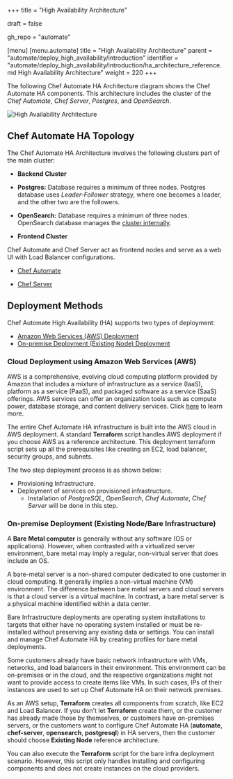 +++
title = "High Availability Architecture"

draft = false

gh_repo = "automate"

[menu]
  [menu.automate]
    title = "High Availability Architecture"
    parent = "automate/deploy_high_availability/introduction"
    identifier = "automate/deploy_high_availability/introduction/ha_architecture_reference.md High Availability Architecture"
    weight = 220
+++

The following Chef Automate HA Architecture diagram shows the Chef Automate HA components. This architecture includes the cluster of the _Chef Automate_, _Chef Server_, _Postgres_, and _OpenSearch_.

![High Availability Architecture](/images/automate/ha_architecture.png)

## Chef Automate HA Topology

The Chef Automate HA Architecture involves the following clusters part of the main cluster:

- **Backend Cluster**

- **Postgres:** Database requires a minimum of three nodes. Postgres database uses *Leader-Follower* strategy, where one becomes a leader, and the other two are the followers.

- **OpenSearch:** Database requires a minimum of three nodes. OpenSearch database manages the [cluster internally](https://opensearch.org/docs/latest/opensearch/cluster/).

- **Frontend Cluster**

Chef Automate and Chef Server act as frontend nodes and serve as a web UI with Load Balancer configurations.

- [Chef Automate](https://docs.chef.io/automate/)

- [Chef Server](https://docs.chef.io/server/)

## Deployment Methods

Chef Automate High Availability (HA) supports two types of deployment:

- [Amazon Web Services (AWS) Deployment](/ha_auto_install)
- [On-premise Deployment (Existing Node) Deployment](/ha_deploy_bareinfra)

### Cloud Deployment using Amazon Web Services (AWS)

AWS is a comprehensive, evolving cloud computing platform provided by Amazon that includes a mixture of infrastructure as a service (IaaS), platform as a service (PaaS), and packaged software as a service (SaaS) offerings. AWS services can offer an organization tools such as compute power, database storage, and content delivery services. Click [here](https://aws.amazon.com/what-is-cloud-computing/) to learn more.

The entire Chef Automate HA infrastructure is built into the AWS cloud in AWS deployment. A standard **Terraform** script handles AWS deployment if you choose AWS as a reference architecture. This deployment terraform script sets up all the prerequisites like creating an EC2, load balancer, security groups, and subnets.

The two step deployment process is as shown below:

- Provisioning Infrastructure.
- Deployment of services on provisioned infrastructure.
  - Installation of *PostgreSQL*, *OpenSearch*, *Chef Automate*, *Chef Server* will be done in this step.

### On-premise Deployment (Existing Node/Bare Infrastructure)

A **Bare Metal computer** is generally without any software (OS or applications). However, when contrasted with a virtualized server environment, bare metal may imply a regular, non-virtual server that does include an OS.

A bare-metal server is a non-shared computer dedicated to one customer in cloud computing. It generally implies a non-virtual machine (VM) environment. The difference between bare metal servers and cloud servers is that a cloud server is a virtual machine. In contrast, a bare metal server is a physical machine identified within a data center.

Bare Infrastructure deployments are operating system installations to targets that either have no operating system installed or must be re-installed without preserving any existing data or settings. You can install and manage Chef Automate HA by creating profiles for bare metal deployments.

Some customers already have basic network infrastructure with VMs, networks, and load balancers in their environment. This environment can be on-premises or in the cloud, and the respective organizations might not want to provide access to create items like VMs. In such cases, IPs of their instances are used to set up Chef Automate HA on their network premises.

As an AWS setup, **Terraform** creates all components from scratch, like EC2 and Load Balancer. If you don't let **Terraform** create them, or the customer has already made those by themselves, or customers have on-premises servers, or the customers want to configure Chef Automate HA (**automate**, **chef-server**, **opensearch**, **postgresql**) in HA servers, then the customer should choose **Existing Node** reference architecture.

You can also execute the **Terraform** script for the bare infra deployment scenario. However, this script only handles installing and configuring components and does not create instances on the cloud providers.

